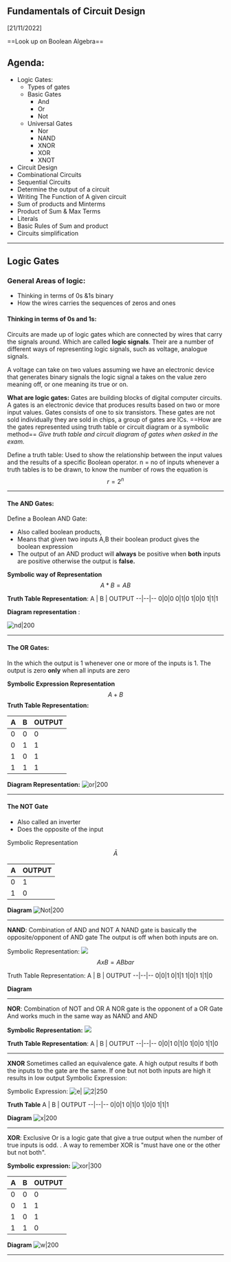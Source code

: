 ## Fundamentals of Circuit Design
[21/11/2022]

==Look up on Boolean Algebra==

## Agenda:
- Logic Gates:
	- Types of gates
	- Basic Gates
		- And
		- Or
		- Not
	- Universal Gates
		- Nor
		- NAND
		- XNOR
		- XOR
		- XNOT
- Circuit Design
- Combinational Circuits
- Sequential Circuits
- Determine the output of a circuit
- Writing The Function of A given circuit
- Sum of products and Minterms
- Product of Sum & Max Terms
- Literals
- Basic Rules of Sum and product
- Circuits simplification


---



## Logic Gates

### General Areas of logic:
- Thinking in terms of 0s &1s binary
- How the wires carries the sequences of zeros and ones

#### Thinking in terms of 0s and 1s:
Circuits are made up of logic gates which are connected by wires that carry the signals around.
Which are called  **logic signals**. Their are a number of different ways of representing logic signals, such as voltage, analogue signals. 

A voltage can take on two values assuming we have an electronic device that generates binary signals the logic signal a takes on the value zero meaning off, or one meaning its true or on. 

**What are logic gates:**
Gates are building blocks of digital computer circuits. A gates is an electronic device that produces results based on two or more input values. Gates consists of one to six transistors. 
These gates are not sold individually they are sold in chips, a group of gates are ICs.
==How are the gates represented using truth table or circuit diagram or a symbolic method==
*Give truth table and circuit diagram of gates when asked in the exam.* 

Define a truth table:
Used to show the relationship between the input values and the results of a specific Boolean operator.
n = no of inputs
whenever a truth tables is to be drawn, to know the number of rows the equation is $$ r = 2^n$$

--- 

#### The AND Gates:

Define a Boolean AND Gate: 
- Also called boolean products, 
- Means that given two inputs A,B  their boolean product gives the boolean expression
- The output of an AND product will **always** be positive when **both** inputs are positive otherwise the output is **false.**
 
**Symbolic way of Representation**  
$$A*B =AB$$


**Truth Table Representation**:
A | B | OUTPUT
--|--|--
0|0|0
0|1|0
1|0|0
1|1|1


**Diagram representation** :

![nd|200](CPS%20205/Document/Images/Pasted%20image%2020221121104938.png)

---

#### The OR Gates:

In the which the output is 1 whenever one or more of the inputs is 1. The output is zero **only** when all inputs are zero

**Symbolic Expression Representation**
$$ A + B $$
**Truth Table Representation:**


A | B | OUTPUT
--|--|--
0|0|0
0|1|1
1|0|1
1|1|1

**Diagram Representation:**
![or|200](CPS%20205/Document/Images/Pasted%20image%2020221121105321.png)

---


#### The NOT Gate 
- Also called an inverter
- Does the opposite of the input

Symbolic Representation
$$ Ā $$ 
 

A  | OUTPUT
--|--
0|1
1|0


**Diagram**
![Not|200](CPS%20205/Document/Images/Pasted%20image%2020221121105032.png)


---
**NAND**:
Combination of AND and NOT
A NAND gate is basically the opposite/opponent of AND gate 
The output is off when both inputs are on.

Symbolic Representation:
![](CPS%20205/Document/Images/Pasted%20image%2020221126194034.png)
$$ A x B = AB bar$$

Truth Table Representation:
A | B | OUTPUT
--|--|--
0|0|1
0|1|1
1|0|1
1|1|0

**Diagram**



---
**NOR**:
Combination of NOT and OR
A NOR gate is the opponent of a OR Gate
And works much in the same way as NAND and AND

**Symbolic Representation:** 
![](CPS%20205/Assigment/Pasted%20image%2020221126194144.png)

**Truth Table Representation**:
A | B | OUTPUT
--|--|--
0|0|1
0|1|0
1|0|0
1|1|0



----
**XNOR**
Sometimes called an equivalence gate. 
A high output results if both the inputs to the gate are the same. If one but not both inputs are high it results in low output
Symbolic Expression:

Symbolic Expression:
![e|](CPS%20205/Document/Images/Pasted%20image%2020221126220806.png)
![2|250](CPS%20205/Document/Images/Pasted%20image%2020221126220857.png)

**Truth Table**
A | B | OUTPUT
--|--|--
0|0|1
0|1|0
1|0|0
1|1|1

**Diagram**
![x|200](CPS%20205/Document/Images/Pasted%20image%2020221122082824.png)

---
**XOR**:
Exclusive Or is a logic gate that give a true output when the number of true inputs is odd. 
. A way to remember XOR is "must have one or the other but not both".

**Symbolic expression:**
![xor|300](CPS%20205/Document/Images/Pasted%20image%2020221126214123.png)

A | B | OUTPUT
--|--|--
0|0|0
0|1|1
1|0|1
1|1|0

**Diagram**
![w|200](CPS%20205/Document/Images/Pasted%20image%2020221122083412.png)

---


